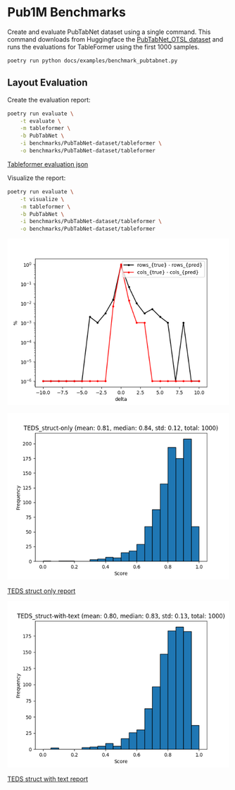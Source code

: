 # Pub1M Benchmarks

Create and evaluate PubTabNet dataset using a single command. This command downloads from Huggingface the [PubTabNet_OTSL dataset](https://huggingface.co/datasets/ds4sd/Pubtabnet_OTSL) and runs the evaluations for TableFormer using the first 1000 samples.

```sh
poetry run python docs/examples/benchmark_pubtabnet.py
```

## Layout Evaluation

Create the evaluation report:

```sh
poetry run evaluate \
    -t evaluate \
    -m tableformer \
    -b PubTabNet \
    -i benchmarks/PubTabNet-dataset/tableformer \
    -o benchmarks/PubTabNet-dataset/tableformer
```

[Tableformer evaluation json](docs/evaluations/PubTabNet/evaluation_PubTabNet_tableformer.json)

Visualize the report:

```sh
poetry run evaluate \
    -t visualize \
    -m tableformer \
    -b PubTabNet \
    -i benchmarks/PubTabNet-dataset/tableformer \
    -o benchmarks/PubTabNet-dataset/tableformer
```

![TEDS plot](docs/evaluations/PubTabNet/evaluation_PubTabNet_tableformer-delta_row_col.png)

![TEDS struct only plot](docs/evaluations/PubTabNet/evaluation_PubTabNet_tableformer_TEDS_struct-only.png)

[TEDS struct only report](docs/evaluations/PubTabNet/evaluation_PubTabNet_tableformer_TEDS_struct-only.txt)

![TEDS struct with text plot](docs/evaluations/PubTabNet/evaluation_PubTabNet_tableformer_TEDS_struct-with-text.png)

[TEDS struct with text report](docs/evaluations/PubTabNet/evaluation_PubTabNet_tableformer_TEDS_struct-with-text.txt)

